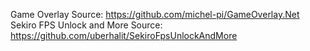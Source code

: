 Game Overlay Source: https://github.com/michel-pi/GameOverlay.Net
Sekiro FPS Unlock and More Source: https://github.com/uberhalit/SekiroFpsUnlockAndMore
